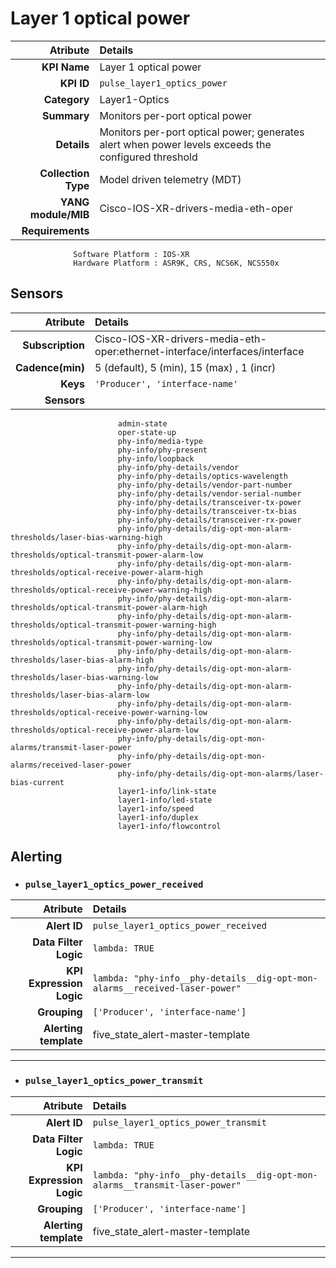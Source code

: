 
Layer 1 optical power
====
Atribute|Details
---:|:---
**KPI Name**    | Layer 1 optical power
**KPI ID**      | `pulse_layer1_optics_power`
**Category**    | Layer1-Optics
**Summary**     | Monitors per-port optical power
**Details**     | Monitors per-port optical power; generates alert when power levels exceeds the configured threshold
**Collection Type** | Model driven telemetry (MDT)
**YANG module/MIB** | Cisco-IOS-XR-drivers-media-eth-oper
**Requirements**    |
                  Software Platform : IOS-XR
                  Hardware Platform : ASR9K, CRS, NCS6K, NCS550x
Sensors
---
Atribute|Details
---:|:---
**Subscription** | Cisco-IOS-XR-drivers-media-eth-oper:ethernet-interface/interfaces/interface
**Cadence(min)** | 5 (default), 5 (min), 15 (max) , 1 (incr)
**Keys**         | `'Producer', 'interface-name'`
**Sensors**      |
                            admin-state
                            oper-state-up
                            phy-info/media-type
                            phy-info/phy-present
                            phy-info/loopback
                            phy-info/phy-details/vendor
                            phy-info/phy-details/optics-wavelength
                            phy-info/phy-details/vendor-part-number
                            phy-info/phy-details/vendor-serial-number
                            phy-info/phy-details/transceiver-tx-power
                            phy-info/phy-details/transceiver-tx-bias
                            phy-info/phy-details/transceiver-rx-power
                            phy-info/phy-details/dig-opt-mon-alarm-thresholds/laser-bias-warning-high
                            phy-info/phy-details/dig-opt-mon-alarm-thresholds/optical-transmit-power-alarm-low
                            phy-info/phy-details/dig-opt-mon-alarm-thresholds/optical-receive-power-alarm-high
                            phy-info/phy-details/dig-opt-mon-alarm-thresholds/optical-receive-power-warning-high
                            phy-info/phy-details/dig-opt-mon-alarm-thresholds/optical-transmit-power-alarm-high
                            phy-info/phy-details/dig-opt-mon-alarm-thresholds/optical-transmit-power-warning-high
                            phy-info/phy-details/dig-opt-mon-alarm-thresholds/optical-transmit-power-warning-low
                            phy-info/phy-details/dig-opt-mon-alarm-thresholds/laser-bias-alarm-high
                            phy-info/phy-details/dig-opt-mon-alarm-thresholds/laser-bias-warning-low
                            phy-info/phy-details/dig-opt-mon-alarm-thresholds/laser-bias-alarm-low
                            phy-info/phy-details/dig-opt-mon-alarm-thresholds/optical-receive-power-warning-low
                            phy-info/phy-details/dig-opt-mon-alarm-thresholds/optical-receive-power-alarm-low
                            phy-info/phy-details/dig-opt-mon-alarms/transmit-laser-power
                            phy-info/phy-details/dig-opt-mon-alarms/received-laser-power
                            phy-info/phy-details/dig-opt-mon-alarms/laser-bias-current
                            layer1-info/link-state
                            layer1-info/led-state
                            layer1-info/speed
                            layer1-info/duplex
                            layer1-info/flowcontrol
     
Alerting
---

* ### `pulse_layer1_optics_power_received`
Atribute|Details
---:|:---
**Alert ID**             | ```pulse_layer1_optics_power_received```
**Data Filter Logic**    | ```lambda: TRUE```
**KPI Expression Logic** | ```lambda: "phy-info__phy-details__dig-opt-mon-alarms__received-laser-power"```
**Grouping**             | ```['Producer', 'interface-name']```
**Alerting template**    | five_state_alert-master-template
---

* ### `pulse_layer1_optics_power_transmit`
Atribute|Details
---:|:---
**Alert ID**             | ```pulse_layer1_optics_power_transmit```
**Data Filter Logic**    | ```lambda: TRUE```
**KPI Expression Logic** | ```lambda: "phy-info__phy-details__dig-opt-mon-alarms__transmit-laser-power"```
**Grouping**             | ```['Producer', 'interface-name']```
**Alerting template**    | five_state_alert-master-template
---

